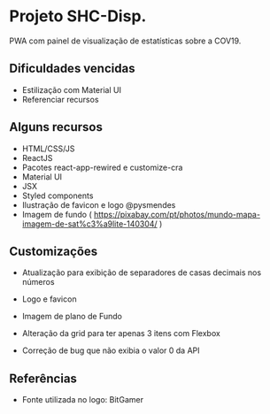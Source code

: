 # Projeto SHC-Disp. 

PWA com painel de visualização de estatísticas sobre a COV19.

## Dificuldades vencidas
- Estilização com Material UI
- Referenciar recursos

## Alguns recursos
- HTML/CSS/JS
- ReactJS
- Pacotes react-app-rewired e customize-cra
- Material UI
- JSX
- Styled components
- Ilustração de favicon e logo @pysmendes
- Imagem de fundo ( https://pixabay.com/pt/photos/mundo-mapa-imagem-de-sat%c3%a9lite-140304/ )


## Customizações
- Atualização para exibição de separadores de casas decimais nos números
- Logo e favicon
- Imagem de plano de Fundo 

- Alteração da grid para ter apenas 3 itens com Flexbox
- Correção de bug que não exibia o valor 0 da API 


## Referências
- Fonte utilizada no logo: BitGamer
